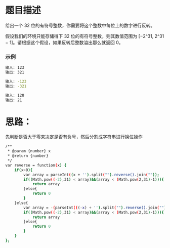# 题目描述

给出一个 32 位的有符号整数，你需要将这个整数中每位上的数字进行反转。

假设我们的环境只能存储得下 32 位的有符号整数，则其数值范围为 [−2^31,  2^31 − 1]。请根据这个假设，如果反转后整数溢出那么就返回 0。

### 示例
``` bash
输入: 123
输出: 321

输入: -123
输出: -321

输入: 120
输出: 21
```

# 思路：
先判断是否大于零来决定是否有负号，然后分割成字符串进行换位操作

``` bash
/**
 * @param {number} x
 * @return {number}
 */
var reverse = function(x) {
    if(x>0){
        var array = parseInt((x + '').split("").reverse().join(""));
        if((Math.pow((-2),31) < array)&&(array < (Math.pow(2,31)-1))){
            return array
        }else{
            return 0
        }
    }else{
        var array = -(parseInt(((-x) + '').split("").reverse().join("")));
        if((Math.pow((-2),31) < array)&&(array < (Math.pow(2,31)-1))){
            return array
        }else{
            return 0
        }
    }
};
```

